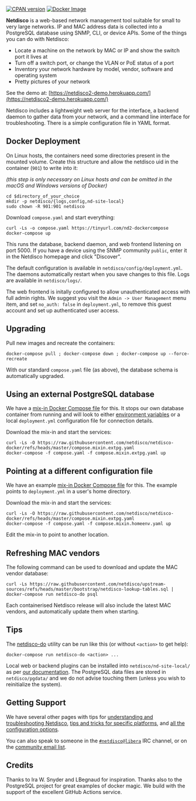 [![CPAN version](https://badge.fury.io/pl/App-Netdisco.svg)](https://metacpan.org/pod/App::Netdisco)
[![Docker Image](https://img.shields.io/badge/docker%20images-ready-blue.svg)](https://store.docker.com/community/images/netdisco/netdisco)

**Netdisco** is a web-based network management tool suitable for small to very large networks. IP and MAC address data is collected into a PostgreSQL database using SNMP, CLI, or device APIs. Some of the things you can do with Netdisco:

* Locate a machine on the network by MAC or IP and show the switch port it lives at
* Turn off a switch port, or change the VLAN or PoE status of a port
* Inventory your network hardware by model, vendor, software and operating system
* Pretty pictures of your network

See the demo at: [https://netdisco2-demo.herokuapp.com/](https://netdisco2-demo.herokuapp.com/)

Netdisco includes a lightweight web server for the interface, a backend daemon to gather data from your network, and a command line interface for troubleshooting. There is a simple configuration file in YAML format. 

##  Docker Deployment

On Linux hosts, the containers need some directories present in the mounted volume. Create this structure and allow the netdisco uid in the container (`901`) to write into it:

*(this step is only necessary on Linux hosts and can be omitted in the macOS and Windows versions of Docker)*

    cd $directory_of_your_choice
    mkdir -p netdisco/{logs,config,nd-site-local} 
    sudo chown -R 901:901 netdisco

Download `compose.yaml` and start everything:

    curl -Ls -o compose.yaml https://tinyurl.com/nd2-dockercompose
    docker-compose up

This runs the database, backend daemon, and web frontend listening on port 5000. If you have a device using the SNMP community `public`, enter it in the Netdisco homepage and click "Discover".

The default configuration is available in `netdisco/config/deployment.yml`. The daemons automatically restart when you save changes to this file. Logs are available in `netdisco/logs/`.

The web frontend is initally configured to allow unauthenticated access with full admin rights. We suggest you visit the `Admin -> User Management` menu item, and set `no_auth: false` in `deployment.yml`, to remove this guest account and set up authenticated user access.

##  Upgrading

Pull new images and recreate the containers:

    docker-compose pull ; docker-compose down ; docker-compose up --force-recreate

With our standard `compose.yaml` file (as above), the database schema is automatically upgraded.

##  Using an external PostgreSQL database

We have a [mix-in Docker Compose file](https://raw.githubusercontent.com/netdisco/netdisco-docker/refs/heads/master/compose.mixin.extpg.yaml) for this. It stops our own database container from running and will look to either [environment variables](https://github.com/netdisco/netdisco/wiki/Environment-Variables) or a local `deployment.yml` configuration file for connection details.

Download the mix-in and start the services:

    curl -Ls -O https://raw.githubusercontent.com/netdisco/netdisco-docker/refs/heads/master/compose.mixin.extpg.yaml
    docker-compose -f compose.yaml -f compose.mixin.extpg.yaml up

##  Pointing at a different configuration file

We have an example [mix-in Docker Compose file](https://raw.githubusercontent.com/netdisco/netdisco-docker/refs/heads/master/compose.mixin.homeenv.yaml) for this. The example points to `deployment.yml` in a user's home directory.

Download the mix-in and start the services:

    curl -Ls -O https://raw.githubusercontent.com/netdisco/netdisco-docker/refs/heads/master/compose.mixin.extpg.yaml
    docker-compose -f compose.yaml -f compose.mixin.homeenv.yaml up

Edit the mix-in to point to another location.

##  Refreshing MAC vendors

The following command can be used to download and update the MAC vendor database:

    curl -Ls https://raw.githubusercontent.com/netdisco/upstream-sources/refs/heads/master/bootstrap/netdisco-lookup-tables.sql | docker-compose run netdisco-do psql

Each containerised Netdisco release will also include the latest MAC vendors, and automatically update them when starting.

##  Tips

The [netdisco-do](https://metacpan.org/dist/App-Netdisco/view/bin/netdisco-do) utility can be run like this (or without `<action>` to get help):

    docker-compose run netdisco-do <action> ...

Local web or backend plugins can be installed into `netdisco/nd-site-local/` as per [our documentation](https://github.com/netdisco/netdisco/wiki). The PostgreSQL data files are stored in `netdisco/pgdata/` and we do not advise touching them (unless you wish to reinitialize the system).

## Getting Support

We have several other pages with tips for [understanding and troubleshooting Netdisco](https://github.com/netdisco/netdisco/wiki/Troubleshooting), [tips and tricks for specific platforms](https://github.com/netdisco/netdisco/wiki/Vendor-Tips), and [all the configuration options](https://github.com/netdisco/netdisco/wiki/Configuration).

You can also speak to someone in the [`#netdisco@libera`](https://kiwiirc.com/nextclient/irc.libera.chat/netdisco) IRC channel, or on the [community email list](https://lists.sourceforge.net/lists/listinfo/netdisco-users).

## Credits

Thanks to Ira W. Snyder and LBegnaud for inspiration. Thanks also to the PostgreSQL project for great examples of docker magic. We build with the support of the excellent GitHub Actions service. 
